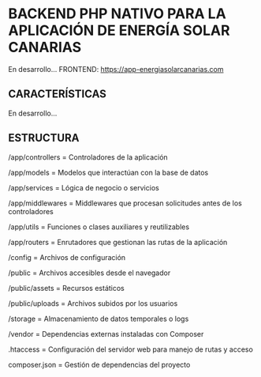 # BACKEND PHP NATIVO PARA LA APLICACIÓN DE ENERGÍA SOLAR CANARIAS

En desarrollo...
FRONTEND: https://app-energiasolarcanarias.com

## CARACTERÍSTICAS

En desarrollo...

## ESTRUCTURA

/app/controllers = Controladores de la aplicación

/app/models = Modelos que interactúan con la base de datos

/app/services = Lógica de negocio o servicios

/app/middlewares = Middlewares que procesan solicitudes antes de los controladores

/app/utils = Funciones o clases auxiliares y reutilizables

/app/routers = Enrutadores que gestionan las rutas de la aplicación


/config = Archivos de configuración


/public = Archivos accesibles desde el navegador

/public/assets = Recursos estáticos

/public/uploads = Archivos subidos por los usuarios


/storage = Almacenamiento de datos temporales o logs


/vendor = Dependencias externas instaladas con Composer


.htaccess = Configuración del servidor web para manejo de rutas y acceso

composer.json = Gestión de dependencias del proyecto